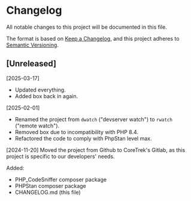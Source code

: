 # Changelog

All notable changes to this project will be documented in this file.

The format is based on [Keep a Changelog](https://keepachangelog.com/en/1.1.0/),
and this project adheres to [Semantic Versioning](https://semver.org/spec/v2.0.0.html).

## [Unreleased]

[2025-03-17]
- Updated everything.
- Added box back in again.

[2025-02-01]
- Renamed the project from `dwatch` ("devserver watch") to `rwatch` ("remote watch").
- Removed box due to incompatibility with PHP 8.4.
- Refactored the code to comply with PhpStan level max.

[2024-11-20]
Moved the project from Github to CoreTrek's Gitlab, as this project is specific to our developers' needs.

Added:
- PHP_CodeSniffer composer package
- PHPStan composer package
- CHANGELOG.md (this file)
